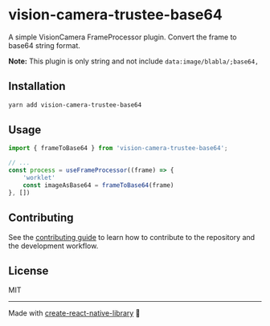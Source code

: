 # vision-camera-trustee-base64

A simple VisionCamera FrameProcessor plugin. 
Convert the frame to base64 string format.

__Note:__ This plugin is only string and not include `data:image/blabla/;base64,`

## Installation

```sh
yarn add vision-camera-trustee-base64
```

## Usage

```js
import { frameToBase64 } from 'vision-camera-trustee-base64';

// ...
const process = useFrameProcessor((frame) => {
    'worklet'
    const imageAsBase64 = frameToBase64(frame)
}, [])
```

## Contributing

See the [contributing guide](CONTRIBUTING.md) to learn how to contribute to the repository and the development workflow.

## License

MIT

---

Made with [create-react-native-library](https://github.com/callstack/react-native-builder-bob) 💜
